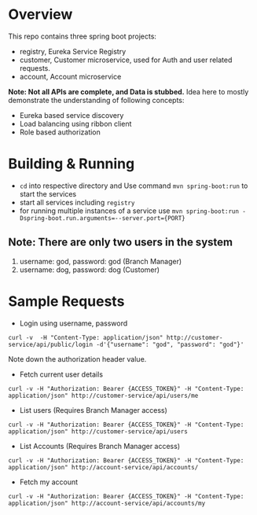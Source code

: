 # Overview

This repo contains three spring boot projects:
- registry, Eureka Service Registry
- customer, Customer microservice, used for Auth and user related requests.
- account, Account microservice

**Note: Not all APIs are complete, and Data is stubbed.**
Idea here to mostly demonstrate the understanding of following concepts:
- Eureka based service discovery
- Load balancing using ribbon client
- Role based authorization

# Building & Running
- `cd` into respective directory and Use command `mvn spring-boot:run` to start the services
- start all services including `registry`
- for running multiple instances of a service use `mvn spring-boot:run -Dspring-boot.run.arguments=--server.port={PORT}`

## Note: There are only two users in the system 
1. username: god, password: god (Branch Manager)
2. username: dog, password: dog (Customer)

# Sample Requests
- Login using username, password
```
curl -v  -H "Content-Type: application/json" http://customer-service/api/public/login -d'{"username": "god", "password": "god"}'
```
Note down the authorization header value.

- Fetch current user details
```
curl -v -H "Authorization: Bearer {ACCESS_TOKEN}" -H "Content-Type: application/json" http://customer-service/api/users/me
```

- List users (Requires Branch Manager access)
```
curl -v -H "Authorization: Bearer {ACCESS_TOKEN}" -H "Content-Type: application/json" http://customer-service/api/users
```

- List Accounts (Requires Branch Manager access)
```
curl -v -H "Authorization: Bearer {ACCESS_TOKEN}" -H "Content-Type: application/json" http://account-service/api/accounts/
```

- Fetch my account
```
curl -v -H "Authorization: Bearer {ACCESS_TOKEN}" -H "Content-Type: application/json" http://account-service/api/accounts/my
```
